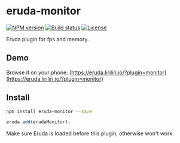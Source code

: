 # eruda-monitor

[![NPM version][npm-image]][npm-url]
[![Build status][ci-image]][ci-url]
[![License][license-image]][npm-url]

[npm-image]: https://img.shields.io/npm/v/eruda-monitor.svg
[npm-url]: https://npmjs.org/package/eruda-monitor
[ci-image]: https://img.shields.io/github/actions/workflow/status/liriliri/eruda-monitor/main.yml?branch=master&style=flat-square
[ci-url]: https://github.com/liriliri/eruda-monitor/actions/workflows/main.yml 
[license-image]: https://img.shields.io/npm/l/eruda-monitor.svg

Eruda plugin for fps and memory.

## Demo

Browse it on your phone: 
[https://eruda.liriliri.io/?plugin=monitor](https://eruda.liriliri.io/?plugin=monitor)

## Install

```bash
npm install eruda-monitor --save
```

```javascript
eruda.add(erudaMonitor);
```

Make sure Eruda is loaded before this plugin, otherwise won't work.